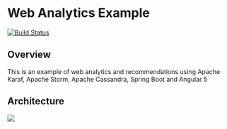# Web Analytics Example

[![Build Status](https://travis-ci.org/joumenharzli/web-analytics-example.svg?branch=master)](https://travis-ci.org/joumenharzli/web-analytics-example)

## Overview
This is an example of web analytics and recommendations using Apache Karaf, Apache Storm, Apache Cassandra, Spring Boot and Angular 5

## Architecture
<img src="https://image.ibb.co/mDXaWH/Image1.png" />
